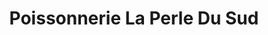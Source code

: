 ---
title: "Poissonnerie La Perle Du Sud"
url: /lignan-sur-orb/poissonnerie-la-perle-du-sud/
shop: Fisch
---